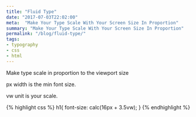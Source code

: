 ```yaml
---
title: "Fluid Type"
date: "2017-07-03T22:02:00"
meta:  "Make Your Type Scale With Your Screen Size In Proportion"
summary: "Make Your Type Scale With Your Screen Size In Proportion"
permalink: "/blog/fluid-type/"
tags:
- typography
- css
- html
---
```


Make type scale in proportion to the viewport size

px width is the min font size.

vw unit is your scale.

{% highlight css %}
h1{ font-size: calc(16px + 3.5vw); }
{% endhighlight %}
